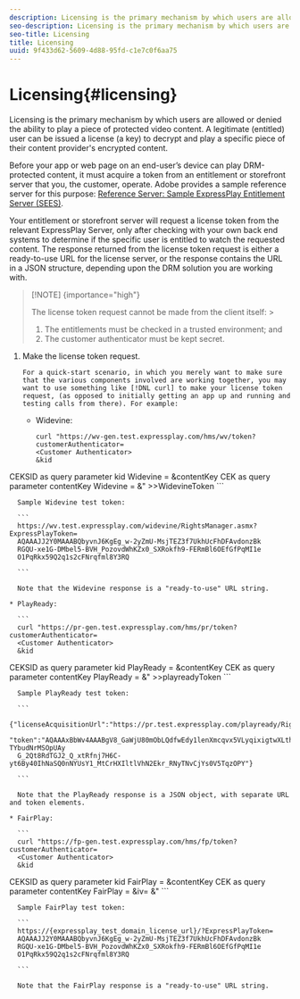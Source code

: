 ```yaml
---
description: Licensing is the primary mechanism by which users are allowed or denied the ability to play a piece of protected video content. A legitimate (entitled) user can be issued a license (a key) to decrypt and play a specific piece of their content provider's encrypted content.
seo-description: Licensing is the primary mechanism by which users are allowed or denied the ability to play a piece of protected video content. A legitimate (entitled) user can be issued a license (a key) to decrypt and play a specific piece of their content provider's encrypted content.
seo-title: Licensing
title: Licensing
uuid: 9f433d62-5609-4d88-95fd-c1e7c0f6aa75
---
```


# Licensing{#licensing}

Licensing is the primary mechanism by which users are allowed or denied the ability to play a piece of protected video content. A legitimate (entitled) user can be issued a license (a key) to decrypt and play a specific piece of their content provider's encrypted content.

Before your app or web page on an end-user’s device can play DRM-protected content, it must acquire a token from an entitlement or storefront server that you, the customer, operate. Adobe provides a sample reference server for this purpose: [Reference Server: Sample ExpressPlay Entitlement Server (SEES)](../../multi-drm-workflows/feature-topics/sees-reference-server.md).

Your entitlement or storefront server will request a license token from the relevant ExpressPlay Server, only after checking with your own back end systems to determine if the specific user is entitled to watch the requested content. The response returned from the license token request is either a ready-to-use URL for the license server, or the response contains the URL in a JSON structure, depending upon the DRM solution you are working with. 

>[!NOTE] {importance="high"}
>
>The license token request cannot be made from the client itself: >
>1. The entitlements must be checked in a trusted environment; and 
>1. The customer authenticator must be kept secret. 
>

1. Make the license token request.

       For a quick-start scenario, in which you merely want to make sure that the various components involved are working together, you may want to use something like [!DNL curl] to make your license token request, (as opposed to initially getting an app up and running and testing calls from there). For example:

    * Widevine:     
    
      ```    
      curl "https://wv-gen.test.expressplay.com/hms/wv/token?customerAuthenticator= 
      <Customer Authenticator> 
      &kid 
<indexterm>
  CEKSID 
 <indexterm>
   as query parameter kid 
  <indexterm>
    Widevine 
  </indexterm> 
 </indexterm> 
</indexterm>=<CEKSID> 
      &contentKey 
<indexterm>
  CEK 
 <indexterm>
   as query parameter contentKey 
  <indexterm>
    Widevine 
  </indexterm> 
 </indexterm> 
</indexterm>=<CEK> 
      &<Any additional licensing attributes desired>" >>WidevineToken 
      ```    
    
      Sample Widevine test token:     
    
      ```    
      https://wv.test.expressplay.com/widevine/RightsManager.asmx?ExpressPlayToken= 
      AQAAAJJ2Y0MAAABQbyvnJ6KgEg_w-2yZmU-MsjTEZ3f7UkhUcFhDFAvdonzBk 
      RGQU-xe1G-DMbel5-BVH_PozovdWhKZx0_SXRokfh9-FERmBl6OEfGfPqMI1e 
      O1PqRkx59Q2q1s2cFNrqfml8Y3RQ 
      
      ```    
    
      Note that the Widevine response is a "ready-to-use" URL string. 
    
    * PlayReady:     
    
      ```    
      curl "https://pr-gen.test.expressplay.com/hms/pr/token?customerAuthenticator= 
      <Customer Authenticator> 
      &kid 
<indexterm>
  CEKSID 
 <indexterm>
   as query parameter kid 
  <indexterm>
    PlayReady 
  </indexterm> 
 </indexterm> 
</indexterm>=<Key ID> 
      &contentKey 
<indexterm>
  CEK 
 <indexterm>
   as query parameter contentKey 
  <indexterm>
    PlayReady 
  </indexterm> 
 </indexterm> 
</indexterm>=<CEK> 
      &<Any additional licensing attributes desired>" >>playreadyToken
      ```    
    
      Sample PlayReady test token:     
    
      ```    
      {"licenseAcquisitionUrl":"https://pr.test.expressplay.com/playready/RightsManager.asmx", 
      "token":"AQAAAxBbWv4AAABgV8_GaWjU80mObLQdfwEdy1lenXmcqvx5VLyqixigtwXLthzjPxq9QDT-TYbudNrMSOpUAy 
      G_2Qt8RdTGJ2_Q_xtRfnj7H6C-yt6By40IhNaSQ0nNYUsY1_MtCrHXIltlVhN2Ekr_RNyTNvCjYs0V5TqzOPY"} 
      
      ```    
    
      Note that the PlayReady response is a JSON object, with separate URL and token elements. 
    
    * FairPlay:     
    
      ```    
      curl "https://fp-gen.test.expressplay.com/hms/fp/token?customerAuthenticator= 
      <Customer Authenticator> 
      &kid 
<indexterm>
  CEKSID 
 <indexterm>
   as query parameter kid 
  <indexterm>
    FairPlay 
  </indexterm> 
 </indexterm> 
</indexterm>=<Key ID> 
      &contentKey 
<indexterm>
  CEK 
 <indexterm>
   as query parameter contentKey 
  <indexterm>
    FairPlay 
  </indexterm> 
 </indexterm> 
</indexterm>=<CEK> 
      &iv=<IV ID> 
      &<Any additional licensing attributes desired>"
      ```    
    
      Sample FairPlay test token:     
    
      ```    
      https://{expressplay_test_domain_license_url}/?ExpressPlayToken= 
      AQAAAJJ2Y0MAAABQbyvnJ6KgEg_w-2yZmU-MsjTEZ3f7UkhUcFhDFAvdonzBk 
      RGQU-xe1G-DMbel5-BVH_PozovdWhKZx0_SXRokfh9-FERmBl6OEfGfPqMI1e 
      O1PqRkx59Q2q1s2cFNrqfml8Y3RQ 
      
      ```    
    
      Note that the FairPlay response is a "ready-to-use" URL string.

